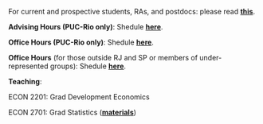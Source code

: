 For current and prospective students, RAs, and postdocs: please read [**this**](/working-with-me).

__Advising Hours (PUC-Rio only)__:
Shedule [**here**](https://koalendar.com/e/porta-aberta-puc-rio).

__Office Hours (PUC-Rio only)__:
Shedule [**here**](https://koalendar.com/e/porta-aberta-puc-rio).

__Office Hours__ (for those outside RJ and SP or members of under-represented groups):
Shedule [**here**](https://koalendar.com/e/porta-aberta).

__Teaching__:

ECON 2201: Grad Development Economics

ECON 2701: Grad Statistics ([**materials**](/teaching))